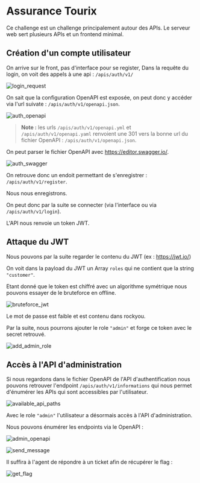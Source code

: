 # Assurance Tourix

Ce challenge est un challenge principalement autour des APIs. Le serveur web sert
plusieurs APIs et un frontend minimal.

## Création d'un compte utilisateur

On arrive sur le front, pas d'interface pour se register, Dans la requête du login, 
on voit des appels à une api : `/apis/auth/v1/`

![login_request](https://github.com/ChallengeHackDay/2024-qualif/assets/40593456/a2da34c6-08d2-4094-9b7e-27cc24219100)

On sait que la configuration OpenAPI est exposée, on peut donc y accéder via l'url
suivate :
`/apis/auth/v1/openapi.json`.

![auth_openapi](https://github.com/ChallengeHackDay/2024-qualif/assets/40593456/7a9060c1-79b5-4b3f-ab23-a063300d9245)

> **Note :** les urls `/apis/auth/v1/openapi.yml` et `/apis/auth/v1/openapi.yaml`
> renvoient une 301 vers la bonne url du fichier OpenAPI : `/apis/auth/v1/openapi.json`.

On peut parser le fichier OpenAPI avec https://editor.swagger.io/.

![auth_swagger](https://github.com/ChallengeHackDay/2024-qualif/assets/40593456/f7d8aeff-4c1d-4b59-8839-b81a867a0d7d)

On retrouve donc un endoit permettant de s'enregistrer : `/apis/auth/v1/register`.

Nous nous enregistrons.

On peut donc par la suite se connecter (via l'interface ou via `/apis/auth/v1/login`).

L'API nous renvoie un token JWT.

## Attaque du JWT

Nous pouvons par la suite regarder le contenu du JWT (ex : https://jwt.io/)

On voit dans la payload du JWT un Array `roles` qui ne contient que la string
`"customer"`.

Etant donné que le token est chiffré avec un algorithme symétrique nous pouvons essayer
de le bruteforce en offline.

![bruteforce_jwt](https://github.com/ChallengeHackDay/2024-qualif/assets/40593456/f55a1a45-2afb-4fdb-be85-e935819fa4ff)

Le mot de passe est faible et est contenu dans rockyou.

Par la suite, nous pourrons ajouter le role `"admin"` et forge ce token avec le secret
retrouvé.

![add_admin_role](https://github.com/ChallengeHackDay/2024-qualif/assets/40593456/3d83d71f-2e1e-47ea-b327-1209a9e3c7ea)

## Accès à l'API d'administration

Si nous regardons dans le fichier OpenAPI de l'API d'authentification nous pouvons
retrouver l'endpoint `/apis/auth/v1/informations` qui nous permet d'énumérer les
APIs qui sont accessibles par l'utilisateur.

![available_api_paths](https://github.com/ChallengeHackDay/2024-qualif/assets/40593456/4b4cfa3b-8924-446a-b75c-9a450e24fe2d)

Avec le role `"admin"` l'utilisateur a désormais accès à l'API d'administration.

Nous pouvons énumérer les endpoints via le OpenAPI : 

![admin_openapi](https://github.com/ChallengeHackDay/2024-qualif/assets/40593456/948e08e5-316d-4ff3-bfc0-f1d8856afe4e)

![send_message](https://github.com/ChallengeHackDay/2024-qualif/assets/40593456/15932106-998c-4cc2-8fd1-1b502d390ea7)

Il suffira à l'agent de répondre à un ticket afin de récupérer le flag : 

![get_flag](https://github.com/ChallengeHackDay/2024-qualif/assets/40593456/f1f613ad-b2e1-4dcc-81ff-75093dcef327)
